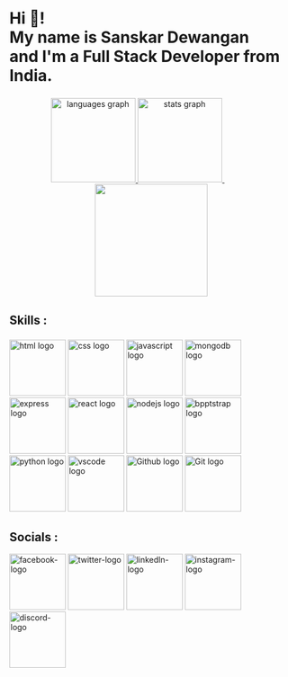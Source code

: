 <h1 align="left">Hi 👋! <br>My name is Sanskar Dewangan <br>and I'm a Full Stack Developer from India.</h1>

###

<div align="center">
  <a href="#">
  <img src="https://github-readme-stats.vercel.app/api/top-langs?username=Sanskarrrrr30&locale=en&hide_title=false&layout=compact&card_width=320&langs_count=5&theme=dracula&hide_border=false" height="150" alt="languages graph"  />
  </a>
    <a href="#">
  <img src="https://github-readme-stats.vercel.app/api?username=Sanskarrrrr30&hide_title=false&hide_rank=false&show_icons=true&include_all_commits=true&count_private=true&disable_animations=false&theme=dracula&locale=en&hide_border=false" height="150" alt="stats graph"  />
    </a>
  &nbsp;&nbsp;&nbsp;&nbsp;&nbsp;&nbsp;&nbsp;&nbsp;&nbsp;&nbsp;&nbsp;&nbsp;
      <a href="#">
  <img src="https://github.com/user-attachments/assets/fddcdbcd-5ea2-4416-9f59-ca7fd9394aca" width="200" />
      </a>
</div>

###

<h2 align="left">Skills :</h2>

###

<div align="left">
<a href="#"><img src="https://github.com/Anmol-Baranwal/Cool-GIFs-For-GitHub/assets/74038190/29fd6286-4e7b-4d6c-818f-c4765d5e39a9" width="100" alt="html logo"></a>
<a href="#"><img src="https://github.com/Anmol-Baranwal/Cool-GIFs-For-GitHub/assets/74038190/67f477ed-6624-42da-99f0-1a7b1a16eecb" width="100" alt="css logo"></a>
<a href="#"><img src="https://user-images.githubusercontent.com/74038190/212257454-16e3712e-945a-4ca2-b238-408ad0bf87e6.gif" width="100" alt="javascript logo"></a>
<a href="#"><img src="https://github.com/Anmol-Baranwal/Cool-GIFs-For-GitHub/assets/74038190/398b19b1-9aae-4c1f-8bc0-d172a2c08d68" width="100" alt="mongodb logo"></a>
<a href="#"><img src="https://github.com/Anmol-Baranwal/Cool-GIFs-For-GitHub/assets/74038190/1a797f46-efe4-41e6-9e75-5303e1bbcbfa" width="100" alt="express logo"></a>
<a href="#"><img src="https://user-images.githubusercontent.com/74038190/212257467-871d32b7-e401-42e8-a166-fcfd7baa4c6b.gif" width="100" alt="react logo"></a>
<a href="#"><img src="https://user-images.githubusercontent.com/74038190/212257460-738ff738-247f-4445-a718-cdd0ca76e2db.gif" width="100" alt="nodejs logo"></a>
<a href="#"><img src="https://user-images.githubusercontent.com/74038190/212280805-9bcb336b-8c55-46a8-abf8-ff286ab55472.gif" width="100" alt="bpptstrap logo"></a>
<a href="#"><img src="https://user-images.githubusercontent.com/74038190/212257472-08e52665-c503-4bd9-aa20-f5a4dae769b5.gif" width="100" alt="python logo"></a>
<a href="#"><img src="https://user-images.githubusercontent.com/74038190/212257465-7ce8d493-cac5-494e-982a-5a9deb852c4b.gif" width="100" alt="vscode logo"></a>
<a href="#"><img src="https://user-images.githubusercontent.com/74038190/212257468-1e9a91f1-b626-4baa-b15d-5c385dfa7ed2.gif" width="100" alt="Github logo"></a>
<a href="#"><img src="https://user-images.githubusercontent.com/74038190/212281775-b468df30-4edc-4bf8-a4ee-f52e1aaddc86.gif" width="100" alt="Git logo"></a>
</div>

###
<h2 align="left">Socials :</h2>

<div align="left">
<a href="#"><img src="https://user-images.githubusercontent.com/74038190/235294010-ec412ef5-e3da-4efa-b1d4-0ab4d4638755.gif" width="100" alt="facebook-logo"></a>
<a href="#"><img src="https://user-images.githubusercontent.com/74038190/235294011-b8074c31-9097-4a65-a594-4151b58743a8.gif" width="100" alt="twitter-logo"></a>
<a href="#"><img src="https://user-images.githubusercontent.com/74038190/235294012-0a55e343-37ad-4b0f-924f-c8431d9d2483.gif" width="100" alt="linkedln-logo"></a>
<a href="#"><img src="https://user-images.githubusercontent.com/74038190/235294013-a33e5c43-a01c-43f6-b44d-a406d8b4ab75.gif" width="100" alt="instagram-logo"></a>
<a href="#"><img src="https://user-images.githubusercontent.com/74038190/235294015-47144047-25ab-417c-af1b-6746820a20ff.gif" width="100" alt="discord-logo"></a>
</div>

###

